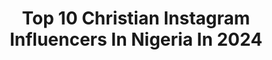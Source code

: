 ---
title: Top 10 Christian Instagram Influencers In Nigeria In 2024
description: >-
  Find top christian Instagram influencers in Nigeria in 2024. Most popular hashtags: #endsars #repost #contemporaryart.
platform: Instagram
hits: 11
text_top: Analyze the best Instagram profiles on inBeat.
text_bottom: inBeat holds 11 Instagram influencers like this in Nigeria for you to contact.
profiles:
  - username: "hafizayahayabello"
    fullname: >-
      HAFIZA YAHAYA BELLO
    bio: >-
      Philanthropist, Patron Christian Muslim Unity Foundation. Chairperson, Mothercare Welfare Outreach. Personal Page: @Hafiza_Bello
    location: "Nigeria"
    followers: 23346
    engagement: 378
    commentsToLikes: 0.054052
    id: ck5hrdf2auon80i11ph027lbx
    verified: false
    hashtags: "#stayhome, #staysafe, #happymothersday, #eidmubarak"
  - username: "werucheopia"
    fullname: >-
      Weruche Opia
    bio: >-
      Christian.Actor.Chic 💋
    location: "Nigeria"
    followers: 36957
    engagement: 625
    commentsToLikes: 0.045043
    id: ck6tou0gbg3y80j71zugwigiv
    verified: false
    hashtags: "#glorytogodalways, #ellelist2020, #godisgood, #endsars"
  - username: "rekiyayusuf"
    fullname: >-
      REKIYA/ MIMI
    bio: >-
      CHRISTIAN | PRESENTER | HOST 🐦👻@rekiyayusuf 📧 yusufrekiya@gmail.com
    location: "Nigeria"
    followers: 42829
    engagement: 319
    commentsToLikes: 0.060517
    id: ck5chi9apqu050i11ajwebpkj
    verified: false
    hashtags: "#coffeetalk, #endsars, #birthdaygirl, #thankgoditsfriyayyyy"
  - username: "akinoladaviesjr"
    fullname: >-
      Akinola
    bio: >-
      Storyteller 🎥 📻 Narrative + Documentary + Commercial
    location: "Nigeria"
    followers: 22198
    engagement: 357
    commentsToLikes: 0.045656
    id: ck55kd56bz1al0i11lfwxvirx
    verified: false
    hashtags: "#linkinbio, #ad, #adidasxgucci, #christophersimmonds"
  - username: "stevechuks_"
    fullname: >-
      Steve Chuks
    bio: >-
      🇳🇬 God is good Actor • Host • Content creator • Lifestyle Prod/Dir - @ibemantheplay #CleopatraLiveNight Bookings :Email below👇🏽 #AMVCA9 Nominee
    location: "Nigeria"
    followers: 523244
    engagement: 248
    commentsToLikes: 0.029368
    id: ck0tvv246cwxx0i19slro2syw
    verified: false
    hashtags: "#lightscameranaija, #netflixnaija"
  - username: "nikitasgram"
    fullname: >-
      NiKITA | K I T A
    bio: >-
      Checkout my YouTube for new releases! 🇺🇸 🇳🇬 Dr Dolor Entertainment Bookings: 0703-053-0970 BookNikitagram@gmail.com
    location: "Nigeria"
    followers: 25100
    engagement: 641
    commentsToLikes: 0.058504
    id: ck5hoafg7p8200i11b5nr5xmj
    verified: false
    hashtags: "#endsars, #endpolicebrutality, #santorini, #5for5"
  - username: "monicafriday1"
    fullname: >-
      Monica Friday
    bio: >-
      Soul winner Award winning Actress Film-maker Content creator Realtor @mfhomes1 AJ Born & Bred Brand Amb @okinarewaskincareline 👇🏾youtube
    location: "Nigeria"
    followers: 167825
    engagement: 91
    commentsToLikes: 0.055244
    id: ck134ms37x77y0i190l3u3h8u
    verified: true
    hashtags: "#theseries, #blessed, #ejiro, #thisispersonalforme"
  - username: "obeystina"
    fullname: >-
      Christine Rand
    bio: >-
      God First |Prov 3:5 |Dallas TX| Natural Hair Enthusiast | Youtuber (rebooting) @donatasco Discount Code : Christine10 My 📸 page : @crandphotography
    location: "Nigeria"
    followers: 2255
    engagement: 1958
    commentsToLikes: 0.082855
    id: ckf5rl27dd25e0j230ixwqlm9
    verified: false
    hashtags: "#naturalhairstyles, #blackhairmagic, #teamnatural, #natural"
  - username: "officialujuokoli"
    fullname: >-
      ujuokoli
    bio: >-
      NOLLYWOOD’S SWEETHEART ❤️.ACTOR 🎥📽. ADA AKOKWA.... I believe in God⛪,dogged christain🙏,lover of arts🌏,music addict🎼🎶🎤,love to LOVE💏,fetish for shoes👠👟
    location: "Nigeria"
    followers: 665636
    engagement: 136
    commentsToLikes: 0.018115
    id: ckf5rsjssdrp90j23akjap8pr
    verified: false
    hashtags: "#adaakokwa, #repost, #happygirlsaretheprettiest, #ingodwetrust"
  - username: "mayor_artz"
    fullname: >-
      Mayor Olajide
    bio: >-
      📨 mayorolajidearts@gmail.com
    location: "Nigeria"
    followers: 196430
    engagement: 660
    commentsToLikes: 0.032519
    id: ckaouz9bu2g2h0i78lyg1wo71
    verified: false
    hashtags: "#design, #contemporaryart, #collectingart, #mayor"
---